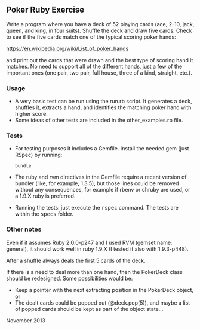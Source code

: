 ## Poker Ruby Exercise

Write a program where you have a deck of 52 playing cards (ace, 2-10, jack, queen, and king, in four suits). Shuffle the deck and draw five cards. Check to see if the five cards match one of the typical scoring poker hands:

<https://en.wikipedia.org/wiki/List_of_poker_hands>

and print out the cards that were drawn and the best type of scoring hand it matches.  No need to support all of the different hands, just a few of the important ones (one pair, two pair, full house, three of a kind, straight, etc.).

### Usage

- A very basic test can be run using the run.rb script. It generates a deck, shuffles it, extracts a hand, and identifies the matching poker hand with higher score.
- Some ideas of other tests are included in the other_examples.rb file.

### Tests

- For testing purposes it includes a Gemfile.  Install the needed gem (just RSpec) by running:

      bundle

- The ruby and rvm directives in the Gemfile require a recent version of bundler (like, for example, 1.3.5), but those lines could be removed without any consequences, for example if rbenv or chruby are used, or a 1.9.X ruby is preferred.

- Running the tests: just execute the <tt>rspec</tt> command. The tests are within the <tt>specs</tt> folder.


### Other notes

Even if it assumes Ruby 2.0.0-p247 and I used RVM (gemset name: general), it should work well in ruby 1.9.X (I tested it also with 1.9.3-p448).

After a shuffle always deals the first 5 cards of the deck.

If there is a need to deal more than one hand, then the PokerDeck class should be redesigned. Some possibilities would be:
- Keep a pointer with the next extracting position in the PokerDeck object, or
- The dealt cards could be popped out (@deck.pop(5)), and maybe a list of popped cards should be kept as part of the object state...

November 2013
